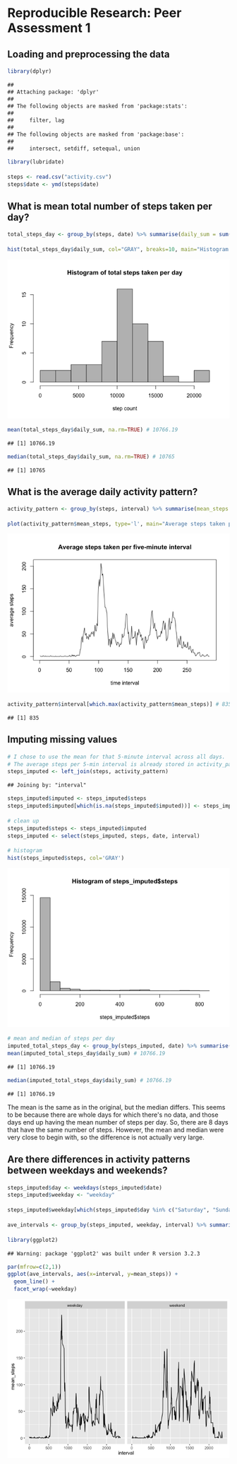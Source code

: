 # Reproducible Research: Peer Assessment 1


## Loading and preprocessing the data

```r
library(dplyr)
```

```
## 
## Attaching package: 'dplyr'
## 
## The following objects are masked from 'package:stats':
## 
##     filter, lag
## 
## The following objects are masked from 'package:base':
## 
##     intersect, setdiff, setequal, union
```

```r
library(lubridate)

steps <- read.csv("activity.csv")
steps$date <- ymd(steps$date)
```
## What is mean total number of steps taken per day?

```r
total_steps_day <- group_by(steps, date) %>% summarise(daily_sum = sum(steps))

hist(total_steps_day$daily_sum, col="GRAY", breaks=10, main="Histogram of total steps taken per day", xlab="step count")
```

![](PA1_template_files/figure-html/unnamed-chunk-2-1.png) 

```r
mean(total_steps_day$daily_sum, na.rm=TRUE) # 10766.19
```

```
## [1] 10766.19
```

```r
median(total_steps_day$daily_sum, na.rm=TRUE) # 10765
```

```
## [1] 10765
```

## What is the average daily activity pattern?

```r
activity_pattern <- group_by(steps, interval) %>% summarise(mean_steps = mean(steps, na.rm=TRUE))

plot(activity_pattern$mean_steps, type='l', main="Average steps taken per five-minute interval", xlab="time interval", ylab="average steps")
```

![](PA1_template_files/figure-html/unnamed-chunk-3-1.png) 

```r
activity_pattern$interval[which.max(activity_pattern$mean_steps)] # 835, so 8:35am
```

```
## [1] 835
```

## Imputing missing values

```r
# I chose to use the mean for that 5-minute interval across all days.
# The average steps per 5-min interval is already stored in activity_pattern, so we just have to join those two datasets.
steps_imputed <- left_join(steps, activity_pattern)
```

```
## Joining by: "interval"
```

```r
steps_imputed$imputed <- steps_imputed$steps
steps_imputed$imputed[which(is.na(steps_imputed$imputed))] <- steps_imputed$mean_steps[which(is.na(steps_imputed$imputed))]

# clean up
steps_imputed$steps <- steps_imputed$imputed
steps_imputed <- select(steps_imputed, steps, date, interval)

# histogram
hist(steps_imputed$steps, col='GRAY')
```

![](PA1_template_files/figure-html/unnamed-chunk-4-1.png) 

```r
# mean and median of steps per day
imputed_total_steps_day <- group_by(steps_imputed, date) %>% summarise(daily_sum = sum(steps))
mean(imputed_total_steps_day$daily_sum) # 10766.19
```

```
## [1] 10766.19
```

```r
median(imputed_total_steps_day$daily_sum) # 10766.19
```

```
## [1] 10766.19
```

The mean is the same as in the original, but the median differs.  This seems to be because there are whole days for which there's no data, and those days end up having the mean number of steps per day.  So, there are 8 days that have the same number of steps.  However, the mean and median were very close to begin with, so the difference is not actually very large.

## Are there differences in activity patterns between weekdays and weekends?

```r
steps_imputed$day <- weekdays(steps_imputed$date)
steps_imputed$weekday <- "weekday"

steps_imputed$weekday[which(steps_imputed$day %in% c("Saturday", "Sunday"))] <- "weekend"

ave_intervals <- group_by(steps_imputed, weekday, interval) %>% summarise(mean_steps = mean(steps))

library(ggplot2)
```

```
## Warning: package 'ggplot2' was built under R version 3.2.3
```

```r
par(mfrow=c(2,1))
ggplot(ave_intervals, aes(x=interval, y=mean_steps)) +
  geom_line() +
  facet_wrap(~weekday)
```

![](PA1_template_files/figure-html/unnamed-chunk-5-1.png) 

